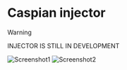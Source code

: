 # Caspian injector 

> [!WARNING]
> INJECTOR IS STILL IN DEVELOPMENT


![Screenshot1](https://i.ibb.co/W5x8SC0/image.png)
![Screenshot2](https://i.ibb.co/3Bzh94B/image.png)
